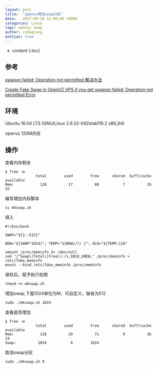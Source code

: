 ```yaml
---
layout: post
title:  "openvz增加swap分区"
date:   2017-09-28 12:00:00 +0800
categories: Linux
tags: openvz swap
author: cndaqiang
mathjax: true
---
```

* content
{:toc}






## 参考
[swapon failed: Operation not permitted 解决办法](https://shipengliang.com/software-exp/swapon-failed-operation-not-permitted-%E8%A7%A3%E5%86%B3%E5%8A%9E%E6%B3%95.html)

[Create Fake Swap in OpenVZ VPS if you get swapon failed: Operation not permitted Error](http://linux-problem-solver.blogspot.com/2013/08/create-fake-swap-in-openvz-vps-if-you-get-swapon-failed-operation-not-permitted-error.html)
## 环境
Ubuntu 16.04 LTS (GNU/Linux 2.6.32-042stab116.2 x86_64)

openvz
 120M内存

## 操作
查看内存剩余
```
$ free -m
              total        used        free      shared  buff/cache   available
Mem:            128          17          80           7          29          32
```
编写增加内存脚本
```
vi mkswap.sh
```
填入
```
#!/bin/bash

SWAP="${1:-512}"

NEW="$[SWAP*1024]"; TEMP="${NEW//?/ }"; OLD="${TEMP:1}0"

umount /proc/meminfo 2> /dev/null
sed "/^Swap\(Total\|Free\):/s,$OLD,$NEW," /proc/meminfo > /etc/fake_meminfo
mount --bind /etc/fake_meminfo /proc/meminfo
```
保存后，赋予执行权限
```
chmod +x mkswap.sh
```
增加swap,下面1024单位为M，可自定义，缺省为512
```
sudo ./mkswap.sh 1024
```
查看是否增加
```
$ free -m
              total        used        free      shared  buff/cache   available
Mem:            128          20          71           9          36          24
Swap:          1024           0        1024
```
取消swap分区
```
sudo ./mkswap.sh 0
```